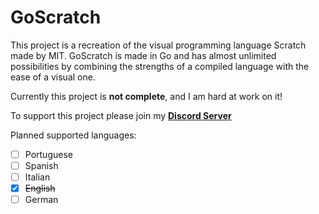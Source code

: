 # GoScratch

This project is a recreation of the visual programming language Scratch made by MIT. GoScratch is made in Go and has almost unlimited possibilities by combining the strengths of a compiled language with the ease of a visual one. 

Currently this project is **not complete**, and I am hard at work on it!

To support this project please join my [**Discord Server**](https://discord.gg/9QtAeWHmzx)

Planned supported languages:
- [ ] Portuguese
- [ ] Spanish
- [ ] Italian
- [x] ~~English~~
- [ ] German
